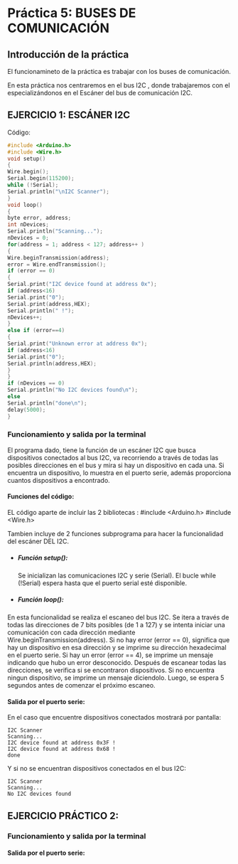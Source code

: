 # Práctica 5: BUSES DE COMUNICACIÓN

## Introducción de la práctica
El funcionamineto de la práctica es trabajar con los buses de comunicación.

En esta práctica nos centraremos en el bus I2C , donde trabajaremos con el especializándonos en el Escáner del bus de comunicación I2C.

## EJERCICIO 1: ESCÁNER I2C

Código:

```c++
#include <Arduino.h>
#include <Wire.h>
void setup()
{
Wire.begin();
Serial.begin(115200);
while (!Serial);
Serial.println("\nI2C Scanner");
}
void loop()
{
byte error, address;
int nDevices;
Serial.println("Scanning...");
nDevices = 0;
for(address = 1; address < 127; address++ )
{
Wire.beginTransmission(address);
error = Wire.endTransmission();
if (error == 0)
{
Serial.print("I2C device found at address 0x");
if (address<16)
Serial.print("0");
Serial.print(address,HEX);
Serial.println(" !");
nDevices++;
}
else if (error==4)
{
Serial.print("Unknown error at address 0x");
if (address<16)
Serial.print("0");
Serial.println(address,HEX);
}
}
if (nDevices == 0)
Serial.println("No I2C devices found\n");
else
Serial.println("done\n");
delay(5000);
}

```
### Funcionamiento y salida por la terminal 
El programa dado, tiene la función de un escáner I2C que busca dispositivos conectados al bus I2C, va recorriendo a través de todas las posibles direcciones en el bus y mira si hay un dispositivo en cada una. Si encuentra un dispositivo, lo muestra en el puerto serie, además proporciona cuantos dispositivos a encontrado.

#### Funciones del código:
EL código aparte de incluir las 2 bibliotecas : 
#include <Arduino.h>
#include <Wire.h>

Tambien incluye de 2 funciones subprograma para hacer la funcionalidad del escáner DEL I2C.

- ##### *Función setup():*
  Se inicializan las comunicaciones I2C y serie (Serial). El bucle while (!Serial) espera hasta que el puerto serial esté disponible.
  
- ##### *Función loop():*
 En esta funcionalidad se realiza el escaneo del bus I2C. Se itera a través de todas las direcciones de 7 bits posibles (de 1 a 127) y se intenta iniciar una comunicación con cada dirección mediante Wire.beginTransmission(address). 
 Si no hay error (error == 0), significa que hay un dispositivo en esa dirección y se imprime su dirección hexadecimal en el puerto serie. Si hay un error (error == 4), se imprime un mensaje indicando que hubo un error desconocido.
Después de escanear todas las direcciones, se verifica si se encontraron dispositivos. Si no encuentra ningun dispositivo, se imprime un mensaje diciendolo. Luego, se espera 5 segundos antes de comenzar el próximo escaneo.
  
#### Salida por el puerto serie:

En el caso que encuentre dispositivos conectados mostrará por pantalla:
```
I2C Scanner
Scanning...
I2C device found at address 0x3F !
I2C device found at address 0x68 !
done
```
Y si no se encuentran dispositivos conectados en el bus I2C:
```
I2C Scanner
Scanning...
No I2C devices found
```

## EJERCICIO PRÁCTICO 2:

### Funcionamiento y salida por la terminal 

#### Salida por el puerto serie:
```
```

